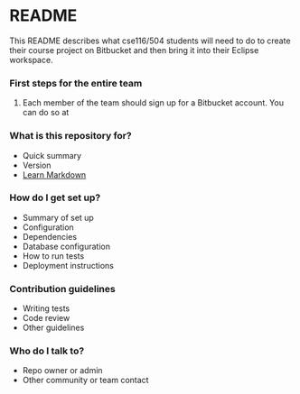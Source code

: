 # README #

This README describes what cse116/504 students will need to do to create their course project on Bitbucket and then bring it into their Eclipse workspace.

### First steps for the entire team ###
1. Each member of the team should sign up for a Bitbucket account. You can do so at 

### What is this repository for? ###

* Quick summary
* Version
* [Learn Markdown](https://bitbucket.org/tutorials/markdowndemo)

### How do I get set up? ###

* Summary of set up
* Configuration
* Dependencies
* Database configuration
* How to run tests
* Deployment instructions

### Contribution guidelines ###

* Writing tests
* Code review
* Other guidelines

### Who do I talk to? ###

* Repo owner or admin
* Other community or team contact